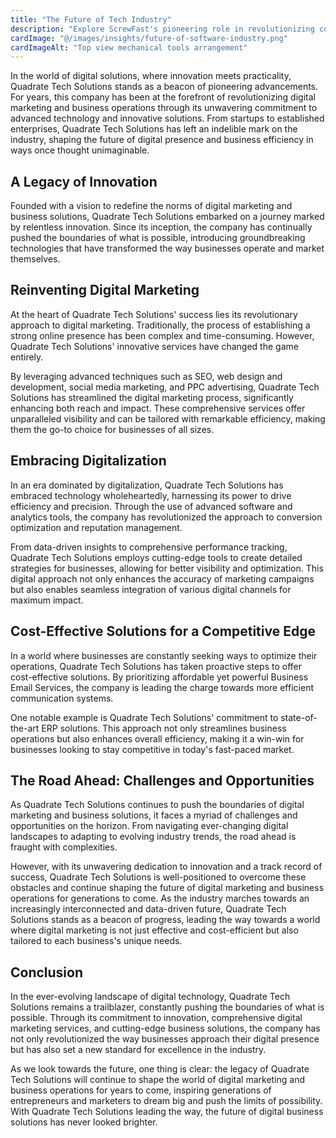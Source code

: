 ```yaml
---
title: "The Future of Tech Industry"
description: "Explore ScrewFast's pioneering role in revolutionizing construction through advanced technology and innovative solutions."
cardImage: "@/images/insights/future-of-software-industry.png"
cardImageAlt: "Top view mechanical tools arrangement"
---
```


In the world of digital solutions, where innovation meets practicality, Quadrate Tech Solutions stands as a beacon of pioneering advancements. For years, this company has been at the forefront of revolutionizing digital marketing and business operations through its unwavering commitment to advanced technology and innovative solutions. From startups to established enterprises, Quadrate Tech Solutions has left an indelible mark on the industry, shaping the future of digital presence and business efficiency in ways once thought unimaginable.

## A Legacy of Innovation

Founded with a vision to redefine the norms of digital marketing and business solutions, Quadrate Tech Solutions embarked on a journey marked by relentless innovation. Since its inception, the company has continually pushed the boundaries of what is possible, introducing groundbreaking technologies that have transformed the way businesses operate and market themselves.

## Reinventing Digital Marketing

At the heart of Quadrate Tech Solutions' success lies its revolutionary approach to digital marketing. Traditionally, the process of establishing a strong online presence has been complex and time-consuming. However, Quadrate Tech Solutions' innovative services have changed the game entirely.

By leveraging advanced techniques such as SEO, web design and development, social media marketing, and PPC advertising, Quadrate Tech Solutions has streamlined the digital marketing process, significantly enhancing both reach and impact. These comprehensive services offer unparalleled visibility and can be tailored with remarkable efficiency, making them the go-to choice for businesses of all sizes.

## Embracing Digitalization

In an era dominated by digitalization, Quadrate Tech Solutions has embraced technology wholeheartedly, harnessing its power to drive efficiency and precision. Through the use of advanced software and analytics tools, the company has revolutionized the approach to conversion optimization and reputation management.

From data-driven insights to comprehensive performance tracking, Quadrate Tech Solutions employs cutting-edge tools to create detailed strategies for businesses, allowing for better visibility and optimization. This digital approach not only enhances the accuracy of marketing campaigns but also enables seamless integration of various digital channels for maximum impact.

## Cost-Effective Solutions for a Competitive Edge

In a world where businesses are constantly seeking ways to optimize their operations, Quadrate Tech Solutions has taken proactive steps to offer cost-effective solutions. By prioritizing affordable yet powerful Business Email Services, the company is leading the charge towards more efficient communication systems.

One notable example is Quadrate Tech Solutions' commitment to state-of-the-art ERP solutions. This approach not only streamlines business operations but also enhances overall efficiency, making it a win-win for businesses looking to stay competitive in today's fast-paced market.

## The Road Ahead: Challenges and Opportunities

As Quadrate Tech Solutions continues to push the boundaries of digital marketing and business solutions, it faces a myriad of challenges and opportunities on the horizon. From navigating ever-changing digital landscapes to adapting to evolving industry trends, the road ahead is fraught with complexities.

However, with its unwavering dedication to innovation and a track record of success, Quadrate Tech Solutions is well-positioned to overcome these obstacles and continue shaping the future of digital marketing and business operations for generations to come. As the industry marches towards an increasingly interconnected and data-driven future, Quadrate Tech Solutions stands as a beacon of progress, leading the way towards a world where digital marketing is not just effective and cost-efficient but also tailored to each business's unique needs.

## Conclusion

In the ever-evolving landscape of digital technology, Quadrate Tech Solutions remains a trailblazer, constantly pushing the boundaries of what is possible. Through its commitment to innovation, comprehensive digital marketing services, and cutting-edge business solutions, the company has not only revolutionized the way businesses approach their digital presence but has also set a new standard for excellence in the industry.

As we look towards the future, one thing is clear: the legacy of Quadrate Tech Solutions will continue to shape the world of digital marketing and business operations for years to come, inspiring generations of entrepreneurs and marketers to dream big and push the limits of possibility. With Quadrate Tech Solutions leading the way, the future of digital business solutions has never looked brighter.
